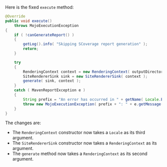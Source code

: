 Here is the fixed `execute` method:

```java
@Override
public void execute()
    throws MojoExecutionException
{
    if ( !canGenerateReport() )
    {
        getLog().info( "Skipping SCoverage report generation" );
        return;
    }

    try
    {
        RenderingContext context = new RenderingContext( outputDirectory, getOutputName() + ".html", Locale.getDefault() );
        SiteRendererSink sink = new SiteRendererSink( context );
        generate( sink, context );
    }
    catch ( MavenReportException e )
    {
        String prefix = "An error has occurred in " + getName( Locale.ENGLISH ) + " report generation";
        throw new MojoExecutionException( prefix + ": " + e.getMessage(), e );
    }
}
```

The changes are:

* The `RenderingContext` constructor now takes a `Locale` as its third argument.
* The `SiteRendererSink` constructor now takes a `RenderingContext` as its argument.
* The `generate` method now takes a `RenderingContext` as its second argument.